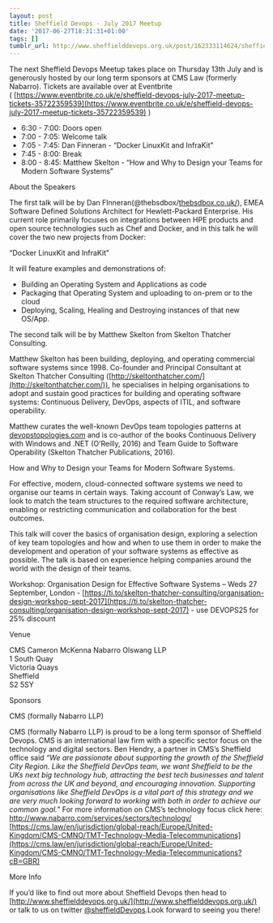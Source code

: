 ```yaml
---
layout: post
title: Sheffield Devops - July 2017 Meetup
date: '2017-06-27T18:31:31+01:00'
tags: []
tumblr_url: http://www.sheffielddevops.org.uk/post/162333114624/sheffield-devops-july-2017-meetup
---
```

The next Sheffield Devops Meetup takes place on Thursday 13th July and is generously hosted by our long term sponsors at CMS Law (formerly Nabarro).&nbsp;Tickets are available over at Eventbrite (&nbsp;[https://www.eventbrite.co.uk/e/sheffield-devops-july-2017-meetup-tickets-35722359539](https://www.eventbrite.co.uk/e/sheffield-devops-july-2017-meetup-tickets-35722359539)&nbsp;)

- 6:30 - 7:00: Doors open
- 7:00 - 7:05: Welcome talk
- 7:05 - 7:45: Dan Finneran - “Docker LinuxKit and InfraKit"
- 7:45 - 8:00: Break
- 8:00 - 8:45: Matthew Skelton - “How and Why to Design your Teams for Modern Software Systems”

About the Speakers

The first talk will be by Dan FInneran(@thebsdbox/[thebsdbox.co.uk/](http://thebsdbox.co.uk/)), EMEA Software Defined Solutions Architect for Hewlett-Packard Enterprise. His current role primarily focuses on integrations between HPE products and open source technologies such as Chef and Docker, and in this talk he will cover the two new projects from Docker:

“Docker LinuxKit and InfraKit"

It will feature examples and demonstrations of:

- Building an Operating System and Applications as code  
- Packaging that Operating System and uploading to on-prem or to the cloud  
- Deploying, Scaling, Healing and Destroying instances of that new OS/App.

The second talk will be by Matthew Skelton from Skelton Thatcher Consulting.

Matthew Skelton has been building, deploying, and operating commercial software systems since 1998. Co-founder and Principal Consultant at Skelton Thatcher Consulting ([http://skeltonthatcher.com/](http://skeltonthatcher.com/)), he specialises in helping organisations to adopt and sustain good practices for building and operating software systems: Continuous Delivery, DevOps, aspects of ITIL, and software operability.

Matthew curates the well-known DevOps team topologies patterns at [devopstopologies.com](http://devopstopologies.com/) and is co-author of the books Continuous Delivery with Windows and .NET (O’Reilly, 2016) and Team Guide to Software Operability (Skelton Thatcher Publications, 2016).

How and Why to Design your Teams for Modern Software Systems.

For effective, modern, cloud-connected software systems we need to organise our teams in certain ways. Taking account of Conway’s Law, we look to match the team structures to the required software architecture, enabling or restricting communication and collaboration for the best outcomes.

This talk will cover the basics of organisation design, exploring a selection of key team topologies and how and when to use them in order to make the development and operation of your software systems as effective as possible. The talk is based on experience helping companies around the world with the design of their teams.

Workshop: Organisation Design for Effective Software Systems – Weds 27 September, London - [https://ti.to/skelton-thatcher-consulting/organisation-design-workshop-sept-2017](https://ti.to/skelton-thatcher-consulting/organisation-design-workshop-sept-2017) - use DEVOPS25 for 25% discount

Venue

CMS Cameron McKenna Nabarro Olswang LLP  
1 South Quay  
Victoria Quays  
Sheffield  
S2 5SY

Sponsors

CMS (formally Nabarro LLP)

CMS (formally Nabarro LLP) is proud to be a long term sponsor of Sheffield Devops. CMS is an international law firm with a specific sector focus on the technology and digital sectors. Ben Hendry, a partner in CMS’s Sheffield office said _“We are passionate about supporting the growth of the Sheffield City Region. Like the Sheffield DevOps team, we want Sheffield to be the UKs next big technology hub, attracting the best tech businesses and talent from across the UK and beyond, and encouraging innovation. Supporting organisations like Sheffield DevOps is a vital part of this strategy and we are very much looking forward to working with both in order to achieve our common goal.”_ For more information on CMS’s technology focus click here:   
[http://www.nabarro.com/services/sectors/technology/  
](http://www.nabarro.com/services/sectors/technology/)[https://cms.law/en/jurisdiction/global-reach/Europe/United-Kingdom/CMS-CMNO/TMT-Technology-Media-Telecommunications](https://cms.law/en/jurisdiction/global-reach/Europe/United-Kingdom/CMS-CMNO/TMT-Technology-Media-Telecommunications?cB=GBR)

More Info

If you’d like to find out more about Sheffield Devops then head to [http://www.sheffielddevops.org.uk/](http://www.sheffielddevops.org.uk/) or talk to us on twitter [@sheffieldDevops](http://twitter.com/sheffieldDevops).Look forward to seeing you there!


